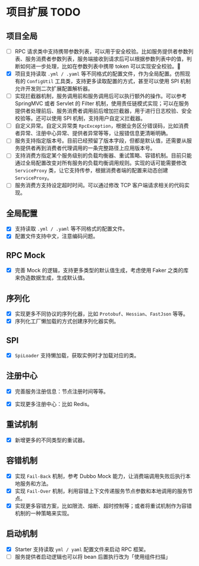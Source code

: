 # 项目扩展 TODO

## 项目全局

- [ ] RPC 请求类中支持携带参数列表，可以用于安全校验。比如服务提供者参数列表、服务消费者参数列表，服务端接收到请求后可以根据参数列表中的值，判断如何进一步处理，比如在参数列表中携带 token 可以实现安全校验。📅
- [x] 项目支持读取 `.yml / .yaml` 等不同格式的配置文件，作为全局配置。仿照现有的 `ConfigUtil` 工具类，支持更多读取配置的方式，甚至可以使用 SPI 机制允许开发则二次扩展配置解析器。
- [ ] 实现拦截器机制，服务调用前和服务调用后可以执行额外的操作。可以参考 SpringMVC 或者 Servlet 的 Filter 机制，使用责任链模式实现；可以在服务提供者处理前后、服务消费者调用前后增加拦截器，用于进行日志校验、安全校验等。还可以使用 SPI 机制，支持用户自定义拦截器。
- [ ] 自定义异常。自定义异常类 `RpcException`，根据业务区分错误码，比如消费者异常、注册中心异常、提供者异常等等，让报错信息更清晰明确。
- [ ] 服务支持指定版本号。目前已经预留了版本字段，但都是默认值，还需要从服务提供者再到消费者代理调用的一条完整路径上应用版本号。
- [ ] 支持消费方指定某个服务级别的负载均衡器、重试策略、容错机制。目前只能通过全局配置改变对所有服务的负载均衡调用规则。实现的话可能需要修改 `ServiceProxy` 类，让它支持传参，根据消费者端的配置来动态创建 `ServiceProxy`。
- [ ] 服务消费方支持设定超时时间。可以通过修改 TCP 客户端请求相关的代码实现。

## 全局配置

- [x] 支持读取 `.yml / .yaml` 等不同格式的配置文件。
- [x] 配置文件支持中文，注意编码问题。

## RPC Mock

- [x] 完善 Mock 的逻辑，支持更多类型的默认值生成，考虑使用 Faker 之类的库来伪造数据生成，生成默认值。

## 序列化

- [x] 实现更多不同协议的序列化器，比如 `Protobuf`、`Hessian`、`FastJson` 等等。
- [x] 序列化工厂懒加载的方式创建序列化器实例。

## SPI

- [x] `SpiLoader` 支持懒加载，获取实例时才加载对应的类。

## 注册中心

- [x] 完善服务注册信息：节点注册时间等等。

- [x] 实现更多注册中心：比如 Redis。

## 重试机制

- [x] 新增更多的不同类型的重试器。

## 容错机制

- [x] 实现 `Fail-Back` 机制，参考 Dubbo Mock 能力，让消费端调用失败后执行本地服务和方法。
- [x] 实现 `Fail-Over` 机制，利用容错上下文传递服务节点参数和本地调用的服务节点。
- [x] 实现更多容错方案，比如限流、熔断、超时控制等；或者将重试机制作为容错机制的一种策略来实现。

## 启动机制

- [x] Starter 支持读取 `yml / yaml` 配置文件来启动 RPC 框架。
- [ ] 服务提供者启动逻辑也可以将 bean 后置执行改为「使用组件扫描」